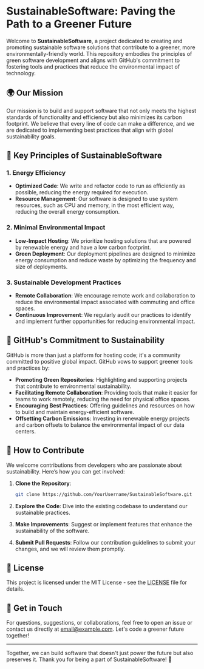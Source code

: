 # SustainableSoftware: Paving the Path to a Greener Future

Welcome to **SustainableSoftware**, a project dedicated to creating and promoting sustainable software solutions that contribute to a greener, more environmentally-friendly world. This repository embodies the principles of green software development and aligns with GitHub's commitment to fostering tools and practices that reduce the environmental impact of technology.

## 🌍 Our Mission

Our mission is to build and support software that not only meets the highest standards of functionality and efficiency but also minimizes its carbon footprint. We believe that every line of code can make a difference, and we are dedicated to implementing best practices that align with global sustainability goals.

## 🌱 Key Principles of SustainableSoftware

### 1. **Energy Efficiency**
- **Optimized Code**: We write and refactor code to run as efficiently as possible, reducing the energy required for execution.
- **Resource Management**: Our software is designed to use system resources, such as CPU and memory, in the most efficient way, reducing the overall energy consumption.

### 2. **Minimal Environmental Impact**
- **Low-Impact Hosting**: We prioritize hosting solutions that are powered by renewable energy and have a low carbon footprint.
- **Green Deployment**: Our deployment pipelines are designed to minimize energy consumption and reduce waste by optimizing the frequency and size of deployments.

### 3. **Sustainable Development Practices**
- **Remote Collaboration**: We encourage remote work and collaboration to reduce the environmental impact associated with commuting and office spaces.
- **Continuous Improvement**: We regularly audit our practices to identify and implement further opportunities for reducing environmental impact.

## 🌟 GitHub's Commitment to Sustainability

GitHub is more than just a platform for hosting code; it's a community committed to positive global impact. GitHub vows to support greener tools and practices by:

- **Promoting Green Repositories**: Highlighting and supporting projects that contribute to environmental sustainability.
- **Facilitating Remote Collaboration**: Providing tools that make it easier for teams to work remotely, reducing the need for physical office spaces.
- **Encouraging Best Practices**: Offering guidelines and resources on how to build and maintain energy-efficient software.
- **Offsetting Carbon Emissions**: Investing in renewable energy projects and carbon offsets to balance the environmental impact of our data centers.

## 🔧 How to Contribute

We welcome contributions from developers who are passionate about sustainability. Here’s how you can get involved:

1. **Clone the Repository**: 
   ```bash
   git clone https://github.com/YourUsername/SustainableSoftware.git
   ```

2. **Explore the Code**: Dive into the existing codebase to understand our sustainable practices.

3. **Make Improvements**: Suggest or implement features that enhance the sustainability of the software.

4. **Submit Pull Requests**: Follow our contribution guidelines to submit your changes, and we will review them promptly.

## 📄 License

This project is licensed under the MIT License - see the [LICENSE](LICENSE) file for details.

## 💬 Get in Touch

For questions, suggestions, or collaborations, feel free to open an issue or contact us directly at [email@example.com](mailto:email@example.com). Let's code a greener future together!

---

Together, we can build software that doesn't just power the future but also preserves it. Thank you for being a part of SustainableSoftware! 🌿
